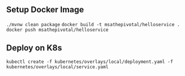 ## Setup Docker Image
```./mvnw clean package```
```docker build -t msathepivotal/helloservice .```
```docker push msathepivotal/helloservice```

## Deploy on K8s
```kubectl create -f kubernetes/overlays/local/deployment.yaml -f kubernetes/overlays/local/service.yaml```
